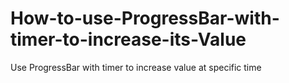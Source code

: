 # How-to-use-ProgressBar-with-timer-to-increase-its-Value
Use ProgressBar with timer to increase value at specific time
